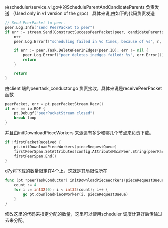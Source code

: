 由scheduler/service_vi.go中的ScheduleParentAndCandidateParents 负责发送
（Used only in v1 version of the grpc）
具体来说,由如下的代码负责发送

```go
// Send PeerPacket to peer.
peer.Log.Info("send PeerPacket to peer")
if err := stream.Send(ConstructSuccessPeerPacket(peer, candidateParents[0], candidateParents[1:])); err != nil {
    n++
    peer.Log.Errorf("scheduling failed in %d times, because of %s", n, err.Error())

    if err := peer.Task.DeletePeerInEdges(peer.ID); err != nil {
        peer.Log.Errorf("peer deletes inedges failed: %s", err.Error())
        return
    }

    return
}
```

由client 端的peertask_conductor.go 负责接收，具体来说是receivePeerPacket 函数

```go
peerPacket, err = pt.peerPacketStream.Recv()
if err == io.EOF {
    pt.Debugf("peerPacketStream closed")
    break loop
}
```


并且由initDownloadPieceWorkers 来派遣有多少和哪几个节点来负责下载。
```go
if !firstPacketReceived {
    pt.initDownloadPieceWorkers(pieceRequestQueue)
    firstPeerSpan.SetAttributes(config.AttributeMainPeer.String(peerPacket.MainPeer.PeerId))
    firstPeerSpan.End()
}
```

d7y将下载的数量限定在4个上，这就是其局限性所在
```go
func (pt *peerTaskConductor) initDownloadPieceWorkers(pieceRequestQueue PieceDispatcher) {
	count := 4
	for i := int32(0); i < int32(count); i++ {
		go pt.downloadPieceWorker(i, pieceRequestQueue)
	}
}
```

修改这里的代码来指定分配的数量，这里可以使用scheduler 调度计算好后传输过去来分配。